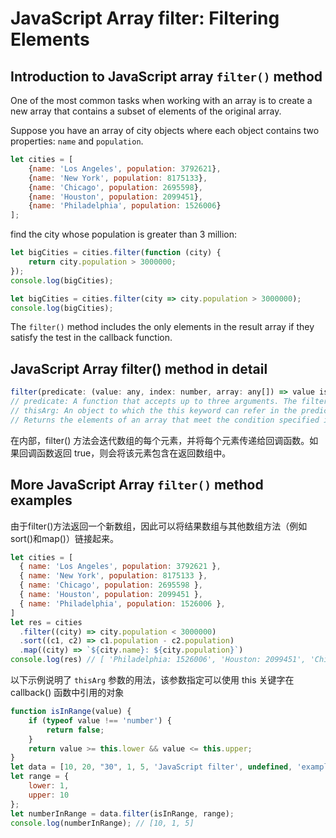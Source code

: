# JavaScript Array filter: Filtering Elements

## Introduction to JavaScript array `filter()` method

One of the most common tasks when working with an array is to create a new array that contains a subset of elements of the original array.

Suppose you have an array of city objects where each object contains two properties: `name` and `population`.

```js
let cities = [
    {name: 'Los Angeles', population: 3792621},
    {name: 'New York', population: 8175133},
    {name: 'Chicago', population: 2695598},
    {name: 'Houston', population: 2099451},
    {name: 'Philadelphia', population: 1526006}
];
```

find the city whose population is greater than 3 million:

```js
let bigCities = cities.filter(function (city) {
    return city.population > 3000000;
});
console.log(bigCities);

let bigCities = cities.filter(city => city.population > 3000000);
console.log(bigCities);
```

The `filter()` method includes the only elements in the result array if they satisfy the test in the callback function.

## JavaScript Array filter() method in detail

```js
filter(predicate: (value: any, index: number, array: any[]) => value is any, thisArg?: any): any[]
// predicate: A function that accepts up to three arguments. The filter method calls the predicate function one time for each element in the array.
// thisArg: An object to which the this keyword can refer in the predicate function. If thisArg is omitted, undefined is used as the this value.
// Returns the elements of an array that meet the condition specified in a callback function.
```

在内部，filter() 方法会迭代数组的每个元素，并将每个元素传递给回调函数。如果回调函数返回 true，则会将该元素包含在返回数组中。

## More JavaScript Array `filter()` method examples

由于filter()方法返回一个新数组，因此可以将结果数组与其他数组方法（例如sort()和map()）链接起来。

```js
let cities = [
  { name: 'Los Angeles', population: 3792621 },
  { name: 'New York', population: 8175133 },
  { name: 'Chicago', population: 2695598 },
  { name: 'Houston', population: 2099451 },
  { name: 'Philadelphia', population: 1526006 },
]
let res = cities
  .filter((city) => city.population < 3000000)
  .sort((c1, c2) => c1.population - c2.population)
  .map((city) => `${city.name}: ${city.population}`)
console.log(res) // [ 'Philadelphia: 1526006', 'Houston: 2099451', 'Chicago: 2695598' ]
```

以下示例说明了 `thisArg` 参数的用法，该参数指定可以使用 this 关键字在callback() 函数中引用的对象

```js
function isInRange(value) {
    if (typeof value !== 'number') {
        return false;
    }
    return value >= this.lower && value <= this.upper;
}
let data = [10, 20, "30", 1, 5, 'JavaScript filter', undefined, 'example'];
let range = {
    lower: 1,
    upper: 10
};
let numberInRange = data.filter(isInRange, range);
console.log(numberInRange); // [10, 1, 5]
```









